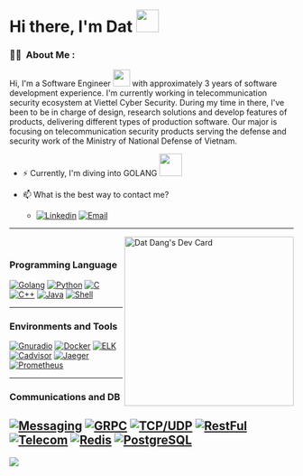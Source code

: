 

# Hi there, I'm Dat <img src="https://media.giphy.com/media/hvRJCLFzcasrR4ia7z/giphy.gif" width="40" />


### :man_technologist: &nbsp;About Me :

Hi, I'm a Software Engineer <img src="https://media.giphy.com/media/WUlplcMpOCEmTGBtBW/giphy.gif" width="30"> with approximately 3 years of software development experience. I'm currently working in telecommunication security ecosystem at Viettel Cyber Security. During my time in there, I've been to be in charge of design, research solutions and develop features of products, delivering different types of production software. Our major is focusing on telecommunication security products serving the defense and security work of the Ministry of National Defense of Vietnam.        

- ⚡ Currently, I'm diving into GOLANG <img src="https://media.giphy.com/media/PhTSmzCqkliqIJ9ZtZ/giphy.gif" width="40" />
 
- 📫 What is the best way to contact me?  

    - [![Linkedin](https://img.shields.io/badge/Linkedin-0077B5?style=for-the-badge&logo=linkedin&logoColor=white)](https://www.linkedin.com/in/%C4%91%E1%BA%A1t-%C4%91%E1%BA%B7ng-99b76014b/) [![Email](https://img.shields.io/badge/Email-EA4335?style=for-the-badge&logo=gmail&logoColor=white)](mailto:dangquocdat97@gmail.com)

---------------------------

<a href="https://app.daily.dev/datdq97"><img align="right" src="https://api.daily.dev/devcards/4ade064c26394c40ab4a0698c1e13aa5.png?r=ihs" width="300" alt="Dat Dang's Dev Card"/></a>
<br />



### Programming Language
[![Golang](https://img.shields.io/badge/Go-00ADD8?style=for-the-badge&logo=go&logoColor=white)]()
[![Python](https://img.shields.io/badge/Python-3776AB?style=for-the-badge&logo=python&logoColor=white)]()
[![C](https://img.shields.io/badge/c-00ADD8?style=for-the-badge&logo=c&logoColor=black)]()
[![C++](https://img.shields.io/badge/c++-3776AB?style=for-the-badge&logo=c++)]()
[![Java](https://img.shields.io/badge/Java-FF6F00?style=for-the-badge&logo=java&logoColor=white)]()
[![Shell](https://img.shields.io/badge/Shell-3776AB?style=for-the-badge&logo=shell&logoColor=white)]()


---------------------------
### Environments and Tools
[![Gnuradio](https://img.shields.io/badge/gnuradio-000000?style=for-the-badge&logo=gnuradio&logoColor=white)]()
[![Docker](https://img.shields.io/badge/docker-150458?style=for-the-badge&logo=docker&logoColor=white)]()
[![ELK](https://img.shields.io/badge/ELK-8CAAE6?style=for-the-badge&logo=ELK&logoColor=white)]()
[![Cadvisor](https://img.shields.io/badge/cadvisor-F7931E?style=for-the-badge&logo=cadvisor&logoColor=white)]()
[![Jaeger](https://img.shields.io/badge/Jaeger-FF6F00?style=for-the-badge&logo=jaeger&logoColor=white)]()
[![Prometheus](https://img.shields.io/badge/Prometheus-E25A1C?style=for-the-badge&logo=prometheus&logoColor=white)]()

---------------------------
### Communications and DB
[![Messaging](https://img.shields.io/badge/messaging-61DAFB?style=for-the-badge&logo=messaging&logoColor=black)]()
[![GRPC](https://img.shields.io/badge/grpc-02569B?style=for-the-badge&logo=grpc&logoColor=white)]()
[![TCP/UDP](https://img.shields.io/badge/tcp/udp-4EA94B?style=for-the-badge&logo=tcp/udp&logoColor=white)]()
[![RestFul](https://img.shields.io/badge/restful-F7931E?style=for-the-badge&logo=restful&logoColor=white)]()
[![Telecom](https://img.shields.io/badge/Telecom-FF6F00?style=for-the-badge&logo=telecom&logoColor=white)]()
[![Redis](https://img.shields.io/badge/Redis-764ABC?style=for-the-badge&logo=redis&logoColor=white)]()
[![PostgreSQL](https://img.shields.io/badge/PostgreSQL-E25A1C?style=for-the-badge&logo=postgresql&logoColor=white)]()
---------------------------



<img src="https://imgur.com/rilHVxA.png"/> 



